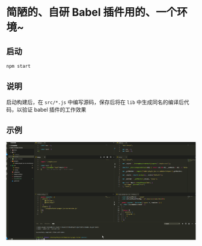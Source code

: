 # 简陋的、自研 Babel 插件用的、一个环境~

## 启动

```bash
npm start
```

## 说明

启动构建后，在 `src/*.js` 中编写源码，保存后将在 `lib` 中生成同名的编译后代码，以验证 babel 插件的工作效果

## 示例

<img src="./docs/babel-plugin-tester.gif">



